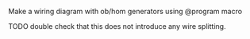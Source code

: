 Make a wiring diagram with ob/hom generators using @program macro

TODO double check that this does not introduce any wire splitting.
